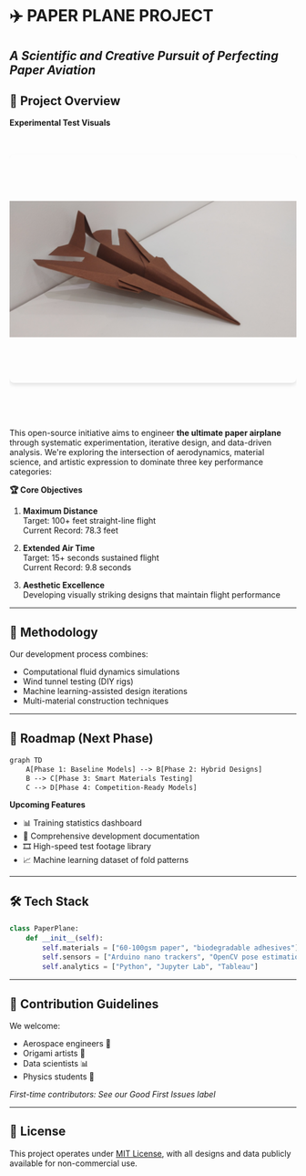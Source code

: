 # ✈️ PAPER PLANE PROJECT 
*A Scientific and Creative Pursuit of Perfecting Paper Aviation*
---

## 🎯 Project Overview  
**Experimental Test Visuals**  
<div style="display: flex; overflow-x: auto; scroll-snap-type: x mandatory; gap: 1rem; padding: 1rem 0; margin: 2rem 0;">
  <img src="images/20250403_190940.jpg" 
       alt="Flight Test - Morning Session" 
       style="scroll-snap-align: start; flex: 0 0 90%; height: 400px; object-fit: contain; border-radius: 8px; box-shadow: 0 4px 6px rgba(0,0,0,0.1);">
       
  <img src="images/20250403_190951.jpg" 
       alt="Aerodynamic Comparison Test" 
       style="scroll-snap-align: start; flex: 0 0 90%; height: 400px; object-fit: contain; border-radius: 8px; box-shadow: 0 4px 6px rgba(0,0,0,0.1);">
</div>
<p style="text-align: center; font-style: italic; color: #666;"></p>

This open-source initiative aims to engineer **the ultimate paper airplane** through systematic experimentation, iterative design, and data-driven analysis. We're exploring the intersection of aerodynamics, material science, and artistic expression to dominate three key performance categories:

**🏆 Core Objectives**  
1. **Maximum Distance**  
   Target: 100+ feet straight-line flight  
   Current Record: 78.3 feet  

2. **Extended Air Time**  
   Target: 15+ seconds sustained flight  
   Current Record: 9.8 seconds  

3. **Aesthetic Excellence**  
   Developing visually striking designs that maintain flight performance  

---

## 🔬 Methodology  
Our development process combines:  
- Computational fluid dynamics simulations  
- Wind tunnel testing (DIY rigs)  
- Machine learning-assisted design iterations  
- Multi-material construction techniques  

---

## 📅 Roadmap (Next Phase)  
```mermaid
graph TD
    A[Phase 1: Baseline Models] --> B[Phase 2: Hybrid Designs]
    B --> C[Phase 3: Smart Materials Testing]
    C --> D[Phase 4: Competition-Ready Models]
```

**Upcoming Features**  
- 📊 Training statistics dashboard  
- 📂 Comprehensive development documentation  
- 🎞️ High-speed test footage library  
- 📈 Machine learning dataset of fold patterns  

---

## 🛠️ Tech Stack  
```python
class PaperPlane:
    def __init__(self):
        self.materials = ["60-100gsm paper", "biodegradable adhesives"]
        self.sensors = ["Arduino nano trackers", "OpenCV pose estimation"]
        self.analytics = ["Python", "Jupyter Lab", "Tableau"]
```

---

## 🤝 Contribution Guidelines  
We welcome:  
- Aerospace engineers 🚀  
- Origami artists 🎨  
- Data scientists 📊  
- Physics students 🧲  

*First-time contributors: See our Good First Issues label*

---

## 📜 License  
This project operates under [MIT License](LICENSE.md), with all designs and data publicly available for non-commercial use.
